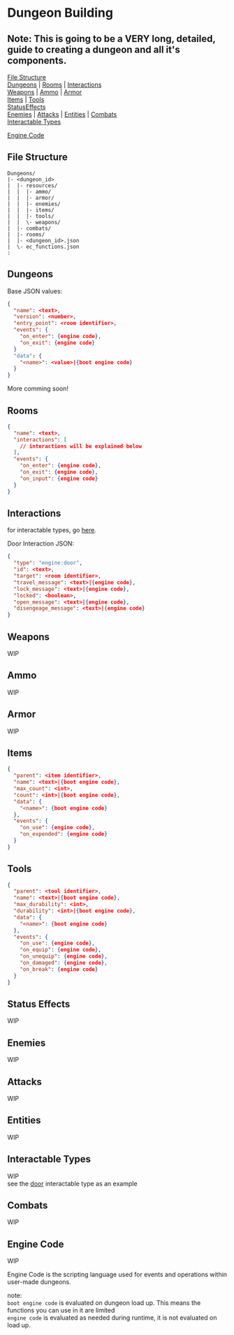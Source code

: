
# Dungeon Building  

Note: This is going to be a VERY long, detailed, guide to creating a dungeon and all it's components.  
---
[File Structure](#file-structure)  
[Dungeons](#dungeons) | [Rooms](#rooms) | [Interactions](#interactions)    
[Weapons](#weapons) | [Ammo](#ammo) | [Armor](#armor)  
[Items](#items) | [Tools](#tools)  
[StatusEffects](#status-effects)  
[Enemies](#enemies) | [Attacks](#attacks) | [Entities](#entities) | [Combats](#combats)  
[Interactable Types](#interactable-types)  

[Engine Code](#engine-code)  

## File Structure
```
Dungeons/
|- <dungeon_id>
|  |- resources/
|  |  |- ammo/
|  |  |- armor/
|  |  |- enemies/
|  |  |- items/
|  |  |- tools/
|  |  \- weapons/
|  |- combats/
|  |- rooms/
|  |- <dungeon_id>.json
|  \- ec_functions.json
:
```

## Dungeons

Base JSON values:
```json
{
  "name": <text>,
  "version": <number>,
  "entry_point": <room identifier>,
  "events": {
    "on_enter": {engine code},
    "on_exit": {engine code}
  }
  "data": {
    "<name>": <value>|{boot engine code}
  }
}
```

More comming soon!  


## Rooms

```json
{
  "name": <text>,
  "interactions": [
    // interactions will be explained below
  ],
  "events": {
    "on_enter": {engine code},
    "on_exit": {engine code},
    "on_input": {engine code}
  }
}
```

## Interactions
for interactable types, go [here](#interactable-types).  


Door Interaction JSON:  
```json
{
  "type": "engine:door",
  "id": <text>,
  "target": <room identifier>,
  "travel_message": <text>|{engine code},
  "lock_message": <text>|{engine code},
  "locked": <boolean>,
  "open_message": <text>|{engine code},
  "disengeage_message": <text>|{engine code}
}
```

## Weapons
WIP  

## Ammo
WIP  

## Armor
WIP  

## Items
```json
{
  "parent": <item identifier>,
  "name": <text>|{boot engine code},
  "max_count": <int>,
  "count": <int>|{boot engine code},
  "data": {
    "<name>": {boot engine code}
  },
  "events": {
    "on_use": {engine code},
    "on_expended": {engine code}
  }
}
```


## Tools
```json
{
  "parent": <tool identifier>,
  "name": <text>|{boot engine code},
  "max_durability": <int>,
  "durability": <int>|{boot engine code},
  "data": {
    "<name>": {boot engine code}
  },
  "events": {
    "on_use": {engine code},
    "on_equip": {engine code},
    "on_unequip": {engine code},
    "on_damaged": {engine code},
    "on_break": {engine code}
  }
}
```


## Status Effects
WIP  

## Enemies
WIP  

## Attacks
WIP  

## Entities
WIP  

## Interactable Types
WIP  
see the [door](./resources/interactable_types/door.json) interactable type as an example  

## Combats
WIP  


## Engine Code
WIP  

Engine Code is the scripting language used for events and operations within user-made dungeons.  

note:  
`boot engine code` is evaluated on dungeon load up. This means the functions you can use in it are limited  
`engine code` is evaluated as needed during runtime, it is not evaluated on load up.  







